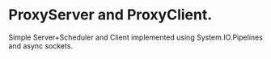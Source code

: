 # ProxyServer and ProxyClient.

Simple Server+Scheduler and Client implemented using System.IO.Pipelines and async sockets.
